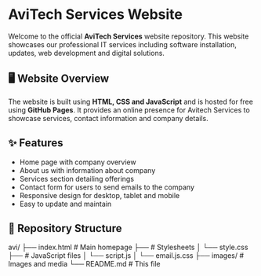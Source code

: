 # AviTech Services Website

Welcome to the official **AviTech Services** website repository. This website showcases our professional IT services including software installation, updates, web development and digital solutions.

## 🖥️ Website Overview
The website is built using **HTML, CSS and JavaScript** and is hosted for free using **GitHub Pages**. It provides an online presence for Avitech Services to showcase services, contact information and company details.

## ✨ Features
- Home page with company overview
- About us with information about company
- Services section detailing offerings
- Contact form for users to send emails to the company
- Responsive design for desktop, tablet and mobile
- Easy to update and maintain

## 📂 Repository Structure
avi/
├── index.html # Main homepage
├── # Stylesheets
│ └── style.css
├── # JavaScript files
│ └── script.js
│ └── email.js.css
├── images/ # Images and media
└── README.md # This file
